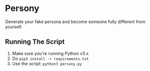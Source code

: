 # Persony
Generate your fake persona and become someone fully different from yourself.

## Running The Script
1. Make sure you're running Python v3.x
2. Do `pip3 install -r requirements.txt`
3. Use the script: `python3 persony.py`
